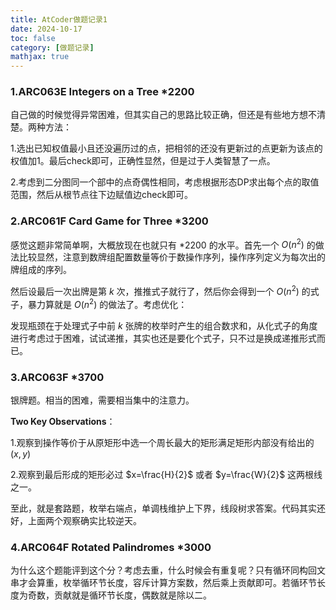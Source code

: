 ```yaml
---
title: AtCoder做题记录1
date: 2024-10-17
toc: false
category: [做题记录]
mathjax: true
---
```


### 1.ARC063E Integers on a Tree *2200

自己做的时候觉得异常困难，但其实自己的思路比较正确，但还是有些地方想不清楚。两种方法：

1.选出已知权值最小且还没遍历过的点，把相邻的还没有更新过的点更新为该点的权值加1。最后check即可，正确性显然，但是过于人类智慧了一点。

2.考虑到二分图同一个部中的点奇偶性相同，考虑根据形态DP求出每个点的取值范围，然后从根节点往下边赋值边check即可。

### 2.ARC061F Card Game for Three *3200

感觉这题非常简单啊，大概放现在也就只有 *2200 的水平。首先一个 $O(n^2)$ 的做法比较显然，注意到数牌组配置数量等价于数操作序列，操作序列定义为每次出的牌组成的序列。

然后设最后一次出牌是第 $k$ 次，推推式子就行了，然后你会得到一个 $O(n^2)$ 的式子，暴力算就是 $O(n^2)$ 的做法了。考虑优化：

发现瓶颈在于处理式子中前 $k$ 张牌的枚举时产生的组合数求和，从化式子的角度进行考虑过于困难，试试递推，其实也还是要化个式子，只不过是换成递推形式而已。

### 3.ARC063F *3700

银牌题。相当的困难，需要相当集中的注意力。

**Two Key Observations**：

1.观察到操作等价于从原矩形中选一个周长最大的矩形满足矩形内部没有给出的 $(x,y)$

2.观察到最后形成的矩形必过 $x=\frac{H}{2}$ 或者 $y=\frac{W}{2}$ 这两根线之一。

至此，就是套路题，枚举右端点，单调栈维护上下界，线段树求答案。代码其实还好，上面两个观察确实比较逆天。

### 4.ARC064F Rotated Palindromes *3000

为什么这个题能评到这个分？考虑去重，什么时候会有重复呢？只有循环同构回文串才会算重，枚举循环节长度，容斥计算方案数，然后乘上贡献即可。若循环节长度为奇数，贡献就是循环节长度，偶数就是除以二。
